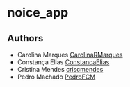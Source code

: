 # noice_app

## Authors
* Carolina Marques [CarolinaRMarques](https://github.com/CarolinaRMarques)
* Constança Elias [ConstancaElias](https://github.com/ConstancaElias)
* Cristina Mendes [criscmendes](https://github.com/criscmendes)
* Pedro Machado [PedroFCM](https://github.com/PedroFCM)

